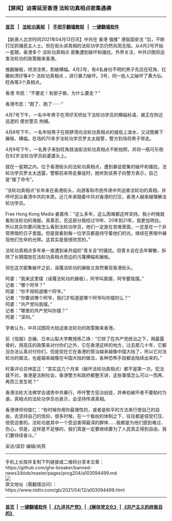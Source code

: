 ### 【禁闻】迫害延至香港 法轮功真相点密集遇袭
------------------------

#### [首页](https://github.com/gfw-breaker/banned-news3/blob/master/README.md) &nbsp;&nbsp;|&nbsp;&nbsp; [法轮功真相](https://github.com/begood0513/basic/blob/master/README.md)  &nbsp;&nbsp;|&nbsp;&nbsp; [手把手翻墙教程](https://github.com/gfw-breaker/guides/wiki)  &nbsp;&nbsp;|&nbsp;&nbsp; [一键翻墙软件](https://github.com/gfw-breaker/nogfw/blob/master/README.md)  



<div><div class="post_content" itemprop="articleBody">
 <p>
  【新唐人北京时间2021年04月13日讯】中共在
  <ok href="https://www.ntdtv.com/gb/香港.htm">
   香港
  </ok>
  强推“
  <ok href="https://www.ntdtv.com/gb/港版国安法.htm">
   港版国安法
  </ok>
  ”后，不断打压抓捕民主人士。但在街头讲真相的法轮功学员仍然风雨无阻。从4月2号开始一星期，香港多个
  <ok href="https://www.ntdtv.com/gb/法轮功真相点.htm">
   法轮功真相点
  </ok>
  密集遭到破坏和骚扰。外界关注，中共识图将迫害法轮功的政策搬来香港。
 </p>
 <p>
  推翻展板，喷漆涂黑，割破横幅。4月2号，有4名身份不明的男子先后在旺角、红磡和湾仔等4个
  <ok href="https://www.ntdtv.com/gb/法轮功真相点.htm">
   法轮功真相点
  </ok>
  ，进行暴力破坏。3号，同一批人又破坏了黄大仙、旺角等3个真相点。
 </p>
 <p>
  <ok href="https://www.ntdtv.com/gb/香港.htm">
   香港
  </ok>
  市民：“不要走！有胆子做，为什么要走？”
 </p>
 <p>
  香港市民：“跑了、跑了⋯⋯”
 </p>
 <p>
  4月7号下午，一名中年男子在湾仔天桥扯下法轮功学员的横幅标语，被正在附近巡逻的
  <ok href="https://www.ntdtv.com/gb/便衣警员.htm">
   便衣警员
  </ok>
  拘捕。
 </p>
 <p>
  4月8号下午，一名年轻男子在铜锣湾向法轮功真相点的报纸上泼水，又试图撕下展板、横幅。在场的70多岁法轮功学员罗太太报警，警方到场将男子带走。
 </p>
 <p>
  4月9号下午，一名男子来到旺角豉油街法轮功真相点不断拍照，并将一瓶可乐倒在82岁法轮功学员赵婆婆头上。
 </p>
 <p>
  就在一星期之内，位于香港街头的法轮功真相点，遭到暴徒密集的破坏和骚扰。法轮功学员罗太太透露，警察前来带走暴徒时，她听到该男子向警方表示，自己是“接了命令”。
 </p>
 <p>
  “法轮功真相点”长年来在香港街头，向游客和市民传递中共迫害法轮功的真相，并呼吁民众看清中共的本质。近几年来随着中共对香港的打压，香港人越来越理解法轮功学员。
 </p>
 <p>
  Free Hong Kong Media 姜嘉伟：“这么多年，这么困难都这样坚持。我小时候就看到法轮功的海报。真善忍，忍这部分我经过19年、20年到21年，我更加明白。所以其实你要问我怎么看到法轮功学员，他们一定是在苦难里面，一定是在一个非常黑暗的日子里面。但是我看到每一位学员都是持守着他们的光，继续在黑暗中展现他们生命的光辉。这其实是我很欣赏的。”
 </p>
 <p>
  法轮功真相点多年来一直遭到亲共组织“青关会”的骚扰。但青关会在去年解散，拆除了长期摆放在法轮功真相点旁边的污蔑横幅和展板。
 </p>
 <p>
  但在这次密集破坏之前，诬蔑法轮功的展板又突然重现香港街头。
 </p>
 <p>
  阿婆：“我来这里摆（诬蔑法轮功的展板），阿爷叫我摆，阿爷要我摆。”
  <br/>
  记者：“哪个阿爷？”
  <br/>
  阿婆：“你不用知道哪个阿爷。”
  <br/>
  记者：“你要说哪个阿爷，我们才知道是哪个阿爷叫你摆的么？”
  <br/>
  阿婆：“共产党叫我摆。”
  <br/>
  记者：“哪里的共产党叫你摆？”
  <br/>
  阿婆：“深圳。”
 </p>
 <p>
  学者认为，中共试图将大陆迫害法轮功的政策搬来香港。
 </p>
 <p>
  前《信报》总编、日本山梨大学教授练乙铮：“它除了在共产党统治之下，用最露骨的，用高压的政策来对付你们之外，它在香港这样的地方，过去那几十年，它都没办法认真对付你们，但是现在它在香港的管治越来越像中国大陆了，所以它对法轮功的做法，也是越来越像在中国大陆的做法，各种恐怖手段都会陆续出来的。”
 </p>
 <p>
  时事评论员林匡正：“其实这几个月来（破坏法轮功真相点）都不是第一次。犯法就不对，香港是法制社会，香港警方和政府都整天讲，这些事情怎么可以一而再、再而三发生呢？”
 </p>
 <p>
  香港法轮大法佛学会谴责中共暴行，呼吁警方惩治凶徒，并奉劝破坏者不要助纣为虐。真相点的法轮功学员也表示，会坚持传递真相。
 </p>
 <p>
  香港律师何俊仁：“有时候你用你最理性的，或者是和平的方法来行使自己的自由，去坚持自己的信仰，很多时候，在一个极权的体制之下，往往都是倍受打压、倍受迫害的。法轮功是其中一个受迫害得最深的群体……我都是为他们感到难过、伤心。但是，这样是不足够的，我们真是一定要继续要为了人民真正得到自由，我们要持续奋斗。”
 </p>
 <p>
  采访/梁珍 编辑/尚燕
 </p>
 <div class="single_ad">
 </div>
</div>
</div>
<hr/>
手机上长按并复制下列链接或二维码分享本文章：<br/>
https://github.com/gfw-breaker/banned-news3/blob/master/pages/prog204/a103094499.md <br/>
<a href='https://github.com/gfw-breaker/banned-news3/blob/master/pages/prog204/a103094499.md'><img src='https://github.com/gfw-breaker/banned-news3/blob/master/pages/prog204/a103094499.md.png'/></a> <br/>
原文地址（需翻墙访问）：https://www.ntdtv.com/gb/2021/04/12/a103094499.html


------------------------
#### [首页](https://github.com/gfw-breaker/banned-news3/blob/master/README.md) &nbsp;|&nbsp; [一键翻墙软件](https://github.com/gfw-breaker/nogfw/blob/master/README.md) &nbsp;| [《九评共产党》](https://github.com/gfw-breaker/9ping.md/blob/master/README.md#九评之一评共产党是什么) | [《解体党文化》](https://github.com/gfw-breaker/jtdwh.md/blob/master/README.md) | [《共产主义的终极目的》](https://github.com/gfw-breaker/gczydzjmd.md/blob/master/README.md)


<img src='http://gfw-breaker.win/banned-news3/pages/prog204/a103094499.md' width='0px' height='0px'/>
